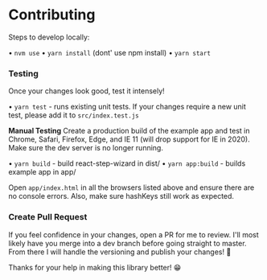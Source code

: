 # Contributing

Steps to develop locally:

• `nvm use`
• `yarn install` (dont' use npm install)
• `yarn start`

### Testing
Once your changes look good, test it intensely!

• `yarn test` - runs existing unit tests. If your changes require a new unit test, please add it to `src/index.test.js`

**Manual Testing**
Create a production build of the example app and test in Chrome, Safari, Firefox, Edge, and IE 11 (will drop support for IE in 2020). Make sure the dev server is no longer running.

• `yarn build` - build react-step-wizard in dist/
• `yarn app:build` - builds example app in app/

Open `app/index.html` in all the browsers listed above and ensure there are no console errors. Also, make sure hashKeys still work as expected.

### Create Pull Request
If you feel confidence in your changes, open a PR for me to review. I'll most likely have you merge into a dev branch before going straight to master. From there I will handle the versioning and publish your changes! 🎉

Thanks for your help in making this library better! 😁
